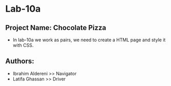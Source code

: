 # Lab-10a

## Project Name: Chocolate Pizza

+ In lab-10a we work as pairs, we need to create a HTML page and style it with CSS.

## Authors:
+ Ibrahim Aldereni >> Navigator
+ Latifa Ghassan >> Driver

